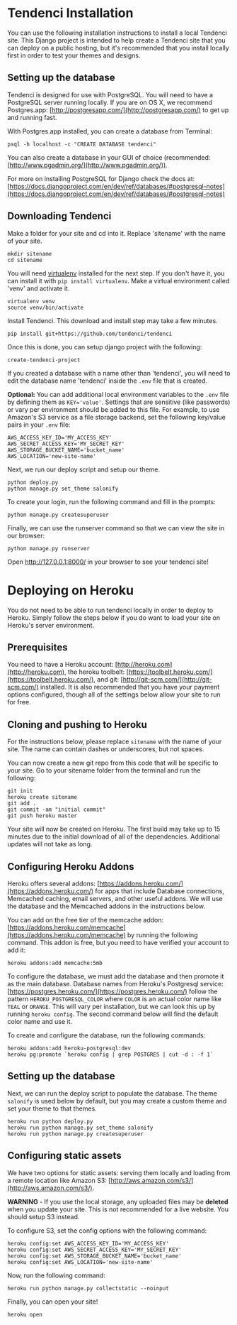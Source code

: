 # Tendenci Installation

You can use the following installation instructions to install a local Tendenci site. This Django project is intended to help create a Tendenci site that you can deploy on a public hosting, but it's recommended that you install locally first in order to test your themes and designs.

## Setting up the database

Tendenci is designed for use with PostgreSQL. You will need to have a PostgreSQL server running locally. If you are on OS X, we recommend Postgres.app: [http://postgresapp.com/](http://postgresapp.com/) to get up and running fast.

With Postgres.app installed, you can create a database from Terminal:

    psql -h localhost -c "CREATE DATABASE tendenci"

You can also create a database in your GUI of choice (recommended: [http://www.pgadmin.org/](http://www.pgadmin.org/)).

For more on installing PostgreSQL for Django check the docs at: [https://docs.djangoproject.com/en/dev/ref/databases/#postgresql-notes](https://docs.djangoproject.com/en/dev/ref/databases/#postgresql-notes)

## Downloading Tendenci

Make a folder for your site and cd into it. Replace 'sitename' with the name of your site.
 
    mkdir sitename
    cd sitename

You will need [virtualenv](http://www.virtualenv.org/) installed for the next step. If you don't have it, you can install it with `pip install virtualenv`. Make a virtual environment called 'venv' and activate it.

    virtualenv venv
    source venv/bin/activate

Install Tendenci. This download and install step may take a few minutes.

    pip install git+https://github.com/tendenci/tendenci

Once this is done, you can setup django project with the following:

    create-tendenci-project

If you created a database with a name other than 'tendenci', you will need to edit the database name 'tendenci' inside the `.env` file that is created.

**Optional:** You can add additional local environment variables to the `.env` file by defining them as `KEY='value'`. Settings that are sensitive (like passwords) or vary per environment should be added to this file. For example, to use Amazon's S3 service as a file storage backend, set the following key/value pairs in your `.env` file:

    AWS_ACCESS_KEY_ID='MY_ACCESS_KEY'
    AWS_SECRET_ACCESS_KEY='MY_SECRET_KEY'
    AWS_STORAGE_BUCKET_NAME='bucket_name'
    AWS_LOCATION='new-site-name'

Next, we run our deploy script and setup our theme.

    python deploy.py
    python manage.py set_theme salonify

To create your login, run the following command and fill in the prompts:

    python manage.py createsuperuser

Finally, we can use the runserver command so that we can view the site in our browser:

    python manage.py runserver

Open http://127.0.0.1:8000/ in your browser to see your tendenci site!

# Deploying on Heroku

You do not need to be able to run tendenci locally in order to deploy to Heroku. Simply follow the steps below if you do want to load your site on Heroku's server environment.

## Prerequisites

You need to have a Heroku account: [http://heroku.com](http://heroku.com), the heroku toolbelt: [https://toolbelt.heroku.com/](https://toolbelt.heroku.com/), and git: [http://git-scm.com/](http://git-scm.com/) installed. It is also recommended that you have your payment options configured, though all of the settings below allow your site to run for free.

## Cloning and pushing to Heroku

For the instructions below, please replace `sitename` with the name of your site. The name can contain dashes or underscores, but not spaces.

You can now create a new git repo from this code that will be specific to your site. Go to your sitename folder from the terminal and run the following:

    git init
    heroku create sitename
    git add .
    git commit -am "initial commit"
    git push heroku master

Your site will now be created on Heroku. The first build may take up to 15 minutes due to the initial download of all of the dependencies. Additional updates will not take as long.

## Configuring Heroku Addons

Heroku offers several addons: [https://addons.heroku.com/](https://addons.heroku.com/) for apps that include Database connections, Memcached caching, email servers, and other useful addons. We will use the database and the Memcached addons in the instructions below.

You can add on the free tier of the memcache addon: [https://addons.heroku.com/memcache](https://addons.heroku.com/memcache) by running the following command. This addon is free, but you need to have verified your account to add it:

    heroku addons:add memcache:5mb

To configure the database, we must add the database and then promote it as the main database. Database names from Heroku's Postgresql service: [https://postgres.heroku.com/](https://postgres.heroku.com/) follow the pattern `HEROKU_POSTGRESQL_COLOR` where `COLOR` is an actual color name like `TEAL` or `ORANGE`. This will vary per installation, but we can look this up by running `heroku config`. The second command below will find the default color name and use it.

To create and configure the database, run the following commands:

    heroku addons:add heroku-postgresql:dev
    heroku pg:promote `heroku config | grep POSTGRES | cut -d : -f 1`

## Setting up the database

Next, we can run the deploy script to populate the database. The theme `salonify` is used below by default, but you may create a custom theme and set your theme to that themes.

    heroku run python deploy.py
    heroku run python manage.py set_theme salonify
    heroku run python manage.py createsuperuser

## Configuring static assets

We have two options for static assets: serving them locally and loading from a remote location like Amazon S3: [http://aws.amazon.com/s3/](http://aws.amazon.com/s3/).

**WARNING** - If you use the local storage, any uploaded files may be **deleted** when you update your site. This is not recommended for a live website. You should setup S3 instead.

To configure S3, set the config options with the following command:

    heroku config:set AWS_ACCESS_KEY_ID='MY_ACCESS_KEY'
    heroku config:set AWS_SECRET_ACCESS_KEY='MY_SECRET_KEY'
    heroku config:set AWS_STORAGE_BUCKET_NAME='bucket_name'
    heroku config:set AWS_LOCATION='new-site-name'

Now, run the following command:

    heroku run python manage.py collectstatic --noinput

Finally, you can open your site!

    heroku open
